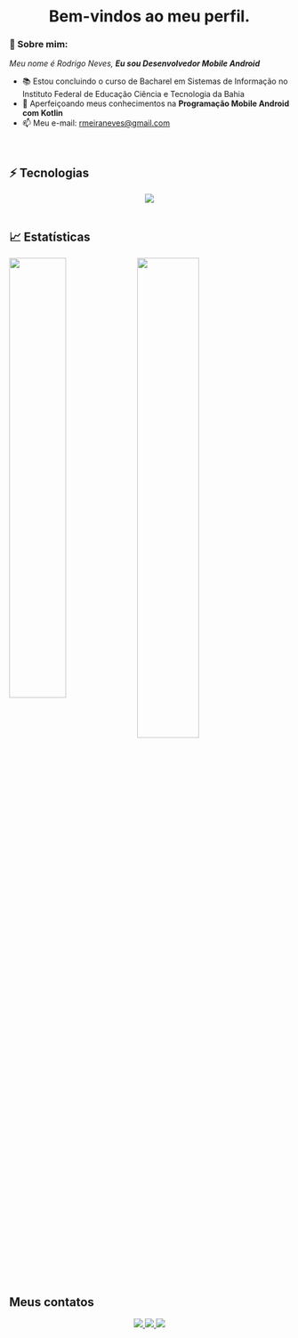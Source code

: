 <h1 align='center'> Bem-vindos ao meu perfil. </h1>

### 👋 Sobre mim:

<p>
  <em>
    Meu nome é Rodrigo Neves, <strong>Eu sou Desenvolvedor Mobile Android</strong>
  </em>
</p>
 
- 📚 Estou concluindo o curso de Bacharel em Sistemas de Informação no Instituto Federal de Educação Ciência e Tecnologia da Bahia</a>
- 🚀 Aperfeiçoando meus conhecimentos na <strong>Programação Mobile Android com Kotlin</strong>
- 📫 Meu e-mail: rmeiraneves@gmail.com

<br>

## ⚡ Tecnologias

<div align="center">
  <img src="https://skillicons.dev/icons?i=androidstudio,kotlin,java,git,html,css,wordpress,github"></img>
</div>
  
<br>

## 📈 Estatísticas

<img align="left" width="45%" src="https://github-readme-stats.vercel.app/api?username=rodrigomeiraneves&show_icons=true&theme=merko"></img>

<img width="47%" src="https://github-readme-stats.vercel.app/api/top-langs/?username=rodrigomeiraneves&layout=compact&theme=merko"></img>



##  Meus contatos

<div align="center">
  <p>
<a href="https://www.linkedin.com/in/rodrigo-meiraneves/"> 
	<img src="https://img.shields.io/badge/LinkedIn-0077B5?style=for-the-badge&logo=linkedin&logoColor=white" />
<a href="mailto:rmeiraneves@gmail.com"> 
	<img src="https://img.shields.io/badge/Gmail-D14836?style=for-the-badge&logo=gmail&logoColor=white" />
 <a/>
 <a href="https://www.instagram.com/rodrigonevesm_/"> 
	<img src="https://img.shields.io/badge/Instagram-E4405F?style=for-the-badge&logo=instagram&logoColor=white" />
 <a/><br><br>
</div>
